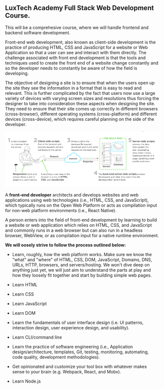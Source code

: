  ## **LuxTech Academy Full Stack Web Development Course.** 


 This will be a comprehesive course, where we will handle frontend and backend software development. 


Front-end web development, also known as client-side development is the practice of producing HTML, CSS and JavaScript for a website or Web Application so that a user can see and interact with them directly. The challenge associated with front end development is that the tools and techniques used to create the front end of a website change constantly and so the developer needs to constantly be aware of how the field is developing.


The objective of designing a site is to ensure that when the users open up the site they see the information in a format that is easy to read and relevant. This is further complicated by the fact that users now use a large variety of devices with varying screen sizes and resolutions thus forcing the designer to take into consideration these aspects when designing the site. They need to ensure that their site comes up correctly in different browsers (cross-browser), different operating systems (cross-platform) and different devices (cross-device), which requires careful planning on the side of the developer.

![images](what-is-front-end-dev.png) 

A **front-end developer** architects and develops websites and web applications using web technologies (i.e., HTML, CSS, and JavaScript), which typically runs on the Open Web Platform or acts as compilation input for non-web platform environments (i.e., React Native).

A person enters into the field of front-end development by learning to build a website or web application which relies on HTML, CSS, and JavaScript and commonly runs in a web browser but can also run in a headless browser, WebView, or as compilation input for a native runtime environment. 

**We will oosely strive to follow the process outlined below:**

- Learn, roughly, how the web platform works. Make sure we know the "what" and "where" of HTML, CSS, DOM, JavaScript, Domains, DNS, URLs, HTTP, browsers, and servers/hosting. We won't dive deep on anything just yet, we will just aim to understand the parts at play and how they loosely fit together and start by building simple web pages.

- Learn HTML

- Learn CSS

- Learn JavaScript

- Learn DOM

- Learn the fundamentals of user interface design (i.e. UI patterns, interaction design, user experience design, and usability).

- Learn CLI/command line

- Learn the practice of software engineering (i.e., Application design/architecture, templates, Git, testing, monitoring, automating, code quality, development methodologies).

- Get opinionated and customize your tool box with whatever makes sense to your brain (e.g. Webpack, React, and Mobx).

- Learn Node.js